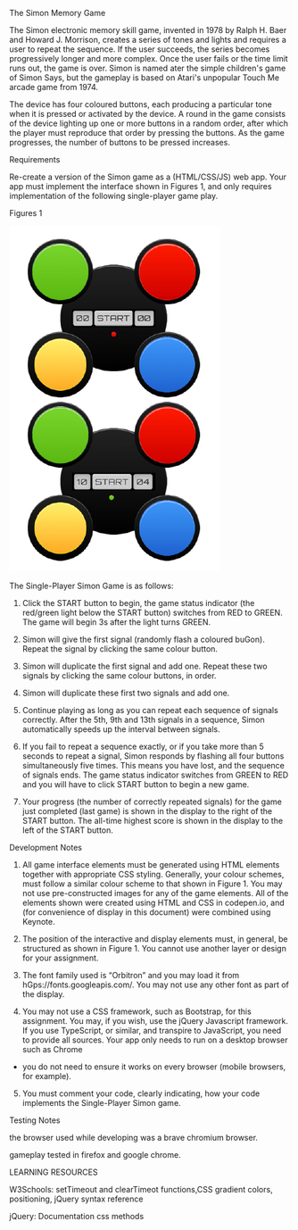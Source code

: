The Simon Memory Game

The Simon electronic memory skill game, invented in 1978 by Ralph H. Baer and Howard J. Morrison,
creates a series of tones and lights and requires a user to repeat the sequence. If the user succeeds,
the series becomes progressively longer and more complex. Once the user fails or the time limit runs
out, the game is over. Simon is named ater the simple children's game of Simon Says, but the
gameplay is based on Atari's unpopular Touch Me arcade game from 1974.

The device has four coloured buttons, each producing a particular tone when it is pressed or
activated by the device. A round in the game consists of the device lighting up one or more buttons
in a random order, after which the player must reproduce that order by pressing the buttons. As the
game progresses, the number of buttons to be pressed increases.


Requirements

Re-create a version of the Simon game as a (HTML/CSS/JS) web app. Your app must
implement the interface shown in Figures 1, and only requires implementation of the following
single-player game play.

Figures 1

![alt text](https://github.com/jphoulihan/simon-game-2.0/blob/main/figure-1.png?raw=true)

The Single-Player Simon Game is as follows:

1. Click the START button to begin, the game status indicator (the red/green light below the START
button) switches from RED to GREEN. The game will begin 3s after the light turns GREEN.

2. Simon will give the first signal (randomly flash a coloured buGon). Repeat the signal by clicking the
same colour button.

3. Simon will duplicate the first signal and add one. Repeat these two signals by clicking the same
colour buttons, in order.

4. Simon will duplicate these first two signals and add one.

5. Continue playing as long as you can repeat each sequence of signals correctly. After the 5th, 9th
and 13th signals in a sequence, Simon automatically speeds up the interval between signals.

6. If you fail to repeat a sequence exactly, or if you take more than 5 seconds to repeat a signal,
Simon responds by flashing all four buttons simultaneously five times. This means you have lost,
and the sequence of signals ends. The game status indicator switches from GREEN to RED and you
will have to click START button to begin a new game.

7. Your progress (the number of correctly repeated signals) for the game just completed (last game)
is shown in the display to the right of the START button. The all-time highest score is shown in the
display to the left of the START button.



Development Notes

1. All game interface elements must be generated using HTML elements together with appropriate
CSS styling. Generally, your colour schemes, must follow a similar colour scheme to that shown in
Figure 1. You may not use pre-constructed images for any of the game elements. All of the
elements shown were created using HTML and CSS in codepen.io, and (for convenience of display
in this document) were combined using Keynote.

2. The position of the interactive and display elements must, in general, be structured as shown in
Figure 1. You cannot use another layer or design for your assignment.

3. The font family used is “Orbitron” and you may load it from hGps://fonts.googleapis.com/. You
may not use any other font as part of the display.

4. You may not use a CSS framework, such as Bootstrap, for this assignment. You may, if you wish,
use the jQuery Javascript framework. If you use TypeScript, or similar, and transpire to JavaScript,
you need to provide all sources. Your app only needs to run on a desktop browser such as Chrome
- you do not need to ensure it works on every browser (mobile browsers, for example).

5. You must comment your code, clearly indicating, how your code implements the Single-Player
Simon game.


Testing Notes

the browser used while developing was a brave chromium browser.

gameplay tested in firefox and google chrome.

LEARNING RESOURCES

W3Schools: setTimeout and clearTimeot functions,CSS gradient colors, positioning, jQuery syntax reference 

jQuery: Documentation css methods
